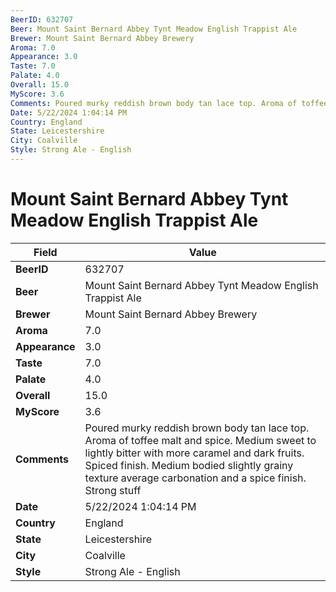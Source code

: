 ```yaml
---
BeerID: 632707
Beer: Mount Saint Bernard Abbey Tynt Meadow English Trappist Ale
Brewer: Mount Saint Bernard Abbey Brewery
Aroma: 7.0
Appearance: 3.0
Taste: 7.0
Palate: 4.0
Overall: 15.0
MyScore: 3.6
Comments: Poured murky reddish brown body tan lace top. Aroma of toffee malt and spice. Medium sweet to lightly bitter with more caramel and dark fruits. Spiced finish. Medium bodied slightly grainy texture average carbonation and a spice finish. Strong stuff
Date: 5/22/2024 1:04:14 PM
Country: England
State: Leicestershire
City: Coalville
Style: Strong Ale - English
---
```


# Mount Saint Bernard Abbey Tynt Meadow English Trappist Ale

| Field         | Value |
|---------------|-------|
| **BeerID** | 632707 |
| **Beer** | Mount Saint Bernard Abbey Tynt Meadow English Trappist Ale |
| **Brewer** | Mount Saint Bernard Abbey Brewery |
| **Aroma** | 7.0 |
| **Appearance** | 3.0 |
| **Taste** | 7.0 |
| **Palate** | 4.0 |
| **Overall** | 15.0 |
| **MyScore** | 3.6 |
| **Comments** | Poured murky reddish brown body tan lace top. Aroma of toffee malt and spice. Medium sweet to lightly bitter with more caramel and dark fruits. Spiced finish. Medium bodied slightly grainy texture average carbonation and a spice finish. Strong stuff  |
| **Date** | 5/22/2024 1:04:14 PM |
| **Country** | England |
| **State** | Leicestershire |
| **City** | Coalville |
| **Style** | Strong Ale - English |
